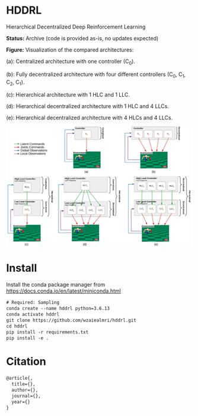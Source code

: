 # HDDRL
Hierarchical Decentralized Deep Reinforcement Learning

**Status:** Archive (code is provided as-is, no updates expected)

**Figure:** Visualization of the compared architectures:

(a): Centralized architecture with one controller (C<sub>0</sub>).

(b): Fully decentralized architecture with four different controllers (C<sub>0</sub>, C<sub>1</sub>, C<sub>2</sub>, C<sub>1</sub>). 

(c): Hierarchical architecture with 1 HLC and 1 LLC. 

(d): Hierarchical decentralized architecture with 1 HLC and 4 LLCs. 

(e): Hierarchical decentralized architecture with 4 HLCs and 4 LLCs.

![Figure:  Visualization of the compared architectures.](architectures.jpg)

# Install

Install the conda package manager from https://docs.conda.io/en/latest/miniconda.html

```
# Required: Sampling
conda create --name hddrl python=3.6.13
conda activate hddrl
git clone https://github.com/wzaiealmri/hddrl.git
cd hddrl
pip install -r requirements.txt
pip install -e .
```

# Citation

```
@article{,
  title={},
  author={},
  journal={},
  year={}
}
```
